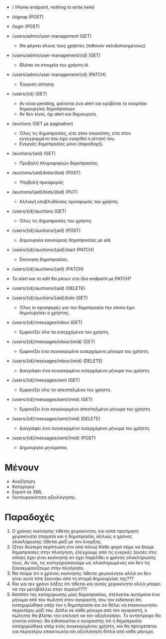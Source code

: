 * / (Home endpoint, nothing to write here)

* /signup (POST)
* /login (POST)

* /users/admin/user-management (GET)
  * Θα φέρνει όλους τους χρήστες (πιθανόν σελιδοποιημένους)
* /users/admin/user-management/{id} (GET)
  * Βλέπει τα στοιχεία του χρήστη id.
* /users/admin/user-management/{id} (PATCH)
  * Έγκριση αίτησης
  
* /users/{id} (GET)
  * Αν είναι pending, φαίνεται ένα alert και κρύβεται το κουμπάκι δημιουργίας δημοπρασιών.
  * Αν δεν είναι, όχι alert και δημιουργία.
  
* /auctions (GET με pagination)
  * Όλες τις δημοπρασίες, είτε στον επισκέπτη, είτε στον εγγεγραμμένο που έχει εγκριθεί η αίτησή του. 
  * Ενεργές δημοπρασίες μόνο (παραδοχή).
  
* /auctions/{aid} (GET)
  * Προβολή πληροφοριών δημοπρασίας.
  
* /auctions/{aid}/bids/{bid} (POST)
  * Υποβολή προσφοράς
* /auctions/{aid}/bids/{bid} (PUT)
  * Αλλαγή υποβληθείσας προσφοράς του χρήστη.
   
* /users/{id}/auctions (GET)
  * Όλες τις δημοπρασίες του χρήστη.
  
* /users/{id}/auctions/{aid} (POST)
  * Δημιουργία καινούριας δημοπρασίας με aid. 
  
* /users/{id}/auctions/{aid}/start (PATCH)
  * Εκκίνηση δημοπρασίας.
  
* /users/{id}/auctions/{aid} (PΑTCH)

* Το start και το edit θα μπουν στο ίδιο endpoint με PATCH? 

* /users/{id}/auctions/{aid} (DELETE)
  
* /users/{id}/auctions/{aid}/bids (GET)
  * Όλες οι προσφορές για την δημοπρασία την οποία έχει δημιουργίσει ο χρήστης. 

* /users/{id}/messages/inbox (GET)
  * Εμφανίζει όλα τα εισερχόμενα του χρήστη.

* /users/{id}/messages/inbox/{mid} (GET)
  * Εμφανίζει ένα συγκεκριμένο εισερχόμενο μήνυμα του χρήστη.

* /users/{id}/messages/inbox/{mid} (DELETE)
  * Διαγράφει ένα συγκεκριμένο εισερχόμενο μήνυμα του χρήστη.

* /users/{id}/messages/sent (GET)
  * Εμφανίζει όλα τα απεσταλμένα του χρήστη.

* /users/{id}/messages/sent/{mid} (GET)
  * Εμφανίζει ένα συγκεκριμένο απεσταλμένο μήνυμα του χρήστη.

* /users/{id}/messages/sent/{mid} (DELETE)
  * Διαγράφει ένα συγκεκριμένο εισερχόμενο μήνυμα του χρήστη.

* /users/{id}/messages/sent/{mid} (POST)
  * Δημιουργία μηνύματος.

# Μένουν
* Αναζήτηση
* Κατηγορία
* Export σε XML 
* Λειτουργικότητα αξιολόγησης.

# Παραδοχές

1. Ο χρόνος εκκίνησης τίθεται χειροκίνητα, και κατά προτίμηση χειροκίνητα σταματά και η δημοπρασία, αλλιώς ο χρόνος ολοκλήρωσης τίθεται μαζί με τον έναρξης. 
2. (Στην δεύτερη περίπτωση στο από πάνω) Κάθε φορά πάμε να δούμε δημοπρασίες στην πλοήγηση, ελέγχουμε από τις ενεργές (αυτές στις οποίες έχει γίνει εκκίνηση) αν έχει παρέλθει ο χρόνος ολοκλήρωσής τους. Αν ναι, τις κατηγοριοποιούμε ως ολοκληρωμένες και δεν τις ξαναεμφανίζουμε στην πλοήγηση.
3. Να πούμε ότι ο χρόνος εκκίνησης τίθεται χειροκίνητα αλλά αν δεν γίνει αυτό τότε ξεκινάει από τη στιγμή δημιουργίας της???
4. Και για τον χρόνο λήξης ότι τίθεται και αυτός χειροκίνητα αλλά μπορεί να την μεταβάλλει στην πορεία????
5. Κατόπιν της κατοχύρωσης μίας δημοπρασίας, στέλνεται αυτόματα ένα μήνυμα από τον πωλητή στον αγοραστή, που τον ειδοποιεί ότι κατοχυρώθηκε υπέρ του η δημοπρασία και αν θέλει να επικοινωνήσει περαιτέρω μαζί του. Δίπλα σε κάθε μήνυμα από τον αγοραστή, ο πωλητής θα βλέπει την επιλογή να τον αξιολογήσει. Το αντίστροφο θα γίνεται επίσης: θα ειδοποιείται ο αγοραστής ότι η δημοπρασία κατοχυρώθηκε υπέρ ενός συγκεκριμένου χρήστη, και θα προτρέπεται για περαιτέρω επικοινωνία και αξιολόγηση δίπλα από κάθε μήνυμα.

